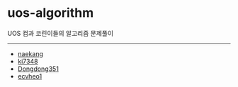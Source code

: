 # uos-algorithm
UOS 컴과 코린이들의 알고리즘 문제풀이

---

- [naekang](/naekang/README.md)
- [ki7348](/ki7348/README.md)
- [Dongdong351](/Dongdong351/README.md)
- [ecvheo1](/ecvheo1/README.md)